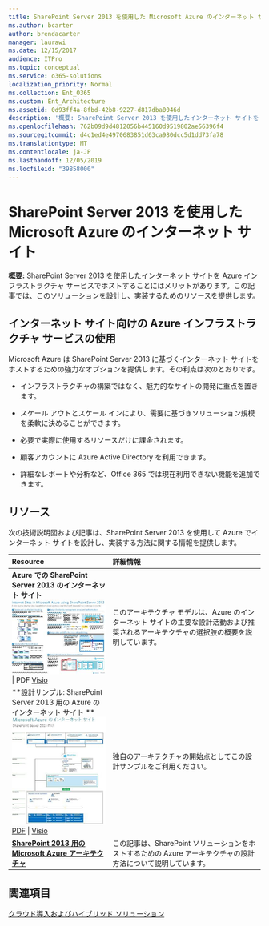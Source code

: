 ```yaml
---
title: SharePoint Server 2013 を使用した Microsoft Azure のインターネット サイト
ms.author: bcarter
author: brendacarter
manager: laurawi
ms.date: 12/15/2017
audience: ITPro
ms.topic: conceptual
ms.service: o365-solutions
localization_priority: Normal
ms.collection: Ent_O365
ms.custom: Ent_Architecture
ms.assetid: 0d93ff4a-8fbd-42b8-9227-d817dba0046d
description: '概要: SharePoint Server 2013 を使用したインターネット サイトを Azure インフラストラクチャ サービスでホストすることにはメリットがあります。この記事では、このソリューションを設計し、実装するためのリソースを提供します。'
ms.openlocfilehash: 762b09d9d4812056b445160d9519802ae56396f4
ms.sourcegitcommit: d4c1ed4e4970683851d63ca980dcc5d1dd73fa78
ms.translationtype: MT
ms.contentlocale: ja-JP
ms.lasthandoff: 12/05/2019
ms.locfileid: "39858000"
---
```

# <a name="internet-sites-in-microsoft-azure-using-sharepoint-server-2013"></a>SharePoint Server 2013 を使用した Microsoft Azure のインターネット サイト

 **概要:** SharePoint Server 2013 を使用したインターネット サイトを Azure インフラストラクチャ サービスでホストすることにはメリットがあります。この記事では、このソリューションを設計し、実装するためのリソースを提供します。
  
## <a name="using-azure-infrastructure-services-for-internet-sites"></a>インターネット サイト向けの Azure インフラストラクチャ サービスの使用

Microsoft Azure は SharePoint Server 2013 に基づくインターネット サイトをホストするための強力なオプションを提供します。その利点は次のとおりです。
  
- インフラストラクチャの構築ではなく、魅力的なサイトの開発に重点を置きます。
    
- スケール アウトとスケール インにより、需要に基づきソリューション規模を柔軟に決めることができます。
    
- 必要で実際に使用するリソースだけに課金されます。
    
- 顧客アカウントに Azure Active Directory を利用できます。
    
- 詳細なレポートや分析など、Office 365 では現在利用できない機能を追加できます。
    
## <a name="resources"></a>リソース

次の技術説明図および記事は、SharePoint Server 2013 を使用して Azure でインターネット サイトを設計し、実装する方法に関する情報を提供します。
  
|**Resource**|**詳細情報**|
|:-----|:-----|
|**Azure での SharePoint Server 2013 のインターネット サイト** <br/> [![SharePoint を使用した Azure のインターネット サイトのイメージ](media/MS-AZ-SPInternetSites.jpg)          ](https://go.microsoft.com/fwlink/p/?LinkId=392552) <br/> [](https://go.microsoft.com/fwlink/p/?LinkId=392552)\| PDF [           ](https://go.microsoft.com/fwlink/p/?LinkId=392551) [Visio](https://go.microsoft.com/fwlink/p/?LinkId=392551)   <br/> |このアーキテクチャ モデルは、Azure のインターネット サイトの主要な設計活動および推奨されるアーキテクチャの選択肢の概要を説明しています。  <br/> |
|**設計サンプル: SharePoint Server 2013 用の Azure のインターネット サイト ** <br/> [![デザイン サンプルの図:SharePoint 2013 用の Microsoft Azure のインターネット サイト](media/MS-AZ-InternetSitesDesignSample.jpg)          ](https://go.microsoft.com/fwlink/p/?LinkId=392549) <br/> [PDF](https://go.microsoft.com/fwlink/p/?LinkId=392549)  \| [Visio](https://go.microsoft.com/fwlink/p/?LinkId=392548) <br/> |独自のアーキテクチャの開始点としてこの設計サンプルをご利用ください。  <br/> |
|**[SharePoint 2013 用の Microsoft Azure アーキテクチャ](microsoft-azure-architectures-for-sharepoint-2013.md)** <br/> |この記事は、SharePoint ソリューションをホストするための Azure アーキテクチャの設計方法について説明しています。  <br/> |

## <a name="see-also"></a>関連項目

[クラウド導入およびハイブリッド ソリューション](cloud-adoption-and-hybrid-solutions.md)



